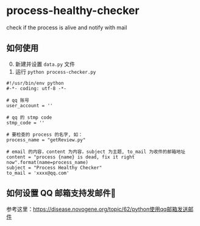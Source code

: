 # process-healthy-checker
check if the process is alive and notify with mail

## 如何使用
0. 新建并设置 `data.py` 文件
1. 运行 `python process-checker.py`

```
#!/usr/bin/env python
#-*- coding: utf-8 -*-

# qq 账号
user_account = ''

# qq 的 stmp code
stmp_code = ''

# 要检查的 process 的名字, 如：
process_name = "getReview.py"

# email 的内容，content 为内容，subject 为主题, to_mail 为收件的邮箱地址
content = "process {name} is dead, fix it right now".format(name=process_name)
subject = "Process Healthy Checker"
to_mail = 'xxxx@qq.com'
```


## 如何设置 QQ 邮箱支持发邮件📧

参考这里：https://disease.novogene.org/topic/62/python使用qq邮箱发送邮件
